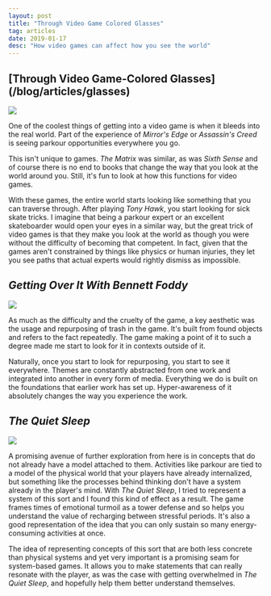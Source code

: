 ```yaml
---
layout: post
title: "Through Video Game Colored Glasses"
tag: articles
date: 2019-01-17
desc: "How video games can affect how you see the world"
---
```

<h2>[Through Video Game-Colored Glasses](/blog/articles/glasses)</h2>
<img src="/blogImages/mirrorsEdge.jpg" />

One of the coolest things of getting into a video game is when it bleeds into the real world. Part of the experience of *Mirror's Edge* or *Assassin's Creed* is seeing parkour opportunities everywhere you go.


This isn't unique to games. *The Matrix* was similar, as was *Sixth Sense* and of course there is no end to books that change the way that you look at the world around you. Still, it's fun to look at how this functions for video games.


With these games, the entire world starts looking like something that you can traverse through. After playing *Tony Hawk*, you start looking for sick skate tricks. I imagine that being a parkour expert or an excellent skateboarder would open your eyes in a similar way, but the great trick of video games is that they make you look at the world as though you were without the difficulty of becoming that competent. In fact, given that the games aren't constrained by things like physics or human injuries, they let you see paths that actual experts would rightly dismiss as impossible.

## *Getting Over It With Bennett Foddy*
<img src="/blogImages/gettingOver1.png" />

As much as the difficulty and the cruelty of the game, a key aesthetic was the usage and repurposing of trash in the game. It's built from found objects and refers to the fact repeatedly. The game making a point of it to such a degree made me start to look for it in contexts outside of it.


Naturally, once you start to look for repurposing, you start to see it everywhere. Themes are constantly abstracted from one work and integrated into another in every form of media. Everything we do is built on the foundations that earlier work has set up. Hyper-awareness of it absolutely changes the way you experience the work.

## *The Quiet Sleep*
<img src="/blogImages/tqs_emotionSmall.png" />

A promising avenue of further exploration from here is in concepts that do not already have a model attached to them. Activities like parkour are tied to a model of the physical world that your players have already internalized, but something like the processes behind thinking don't have a system already in the player's mind. With *The Quiet Sleep*, I tried to represent a system of this sort and I found this kind of effect as a result. The game frames times of emotional turmoil as a tower defense and so helps you understand the value of recharging between stressful periods. It's also a good representation of the idea that you can only sustain so many energy-consuming activities at once.


The idea of representing concepts of this sort that are both less concrete than physical systems and yet very important is a promising seam for system-based games. It allows you to make statements that can really resonate with the player, as was the case with getting overwhelmed in *The Quiet Sleep*, and hopefully help them better understand themselves.

